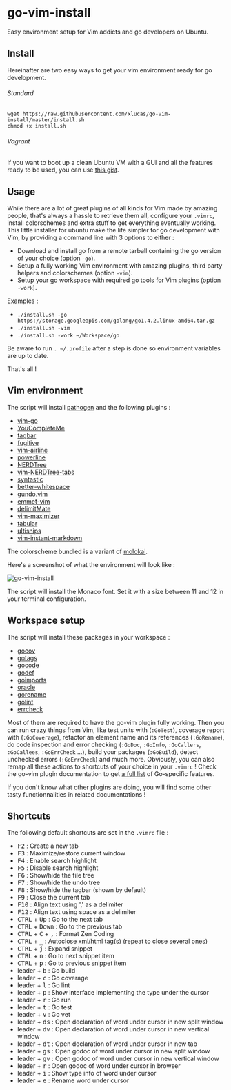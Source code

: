 # go-vim-install
Easy environment setup for Vim addicts and go developers on Ubuntu.

## Install

Hereinafter are two easy ways to get your vim environment ready for go development.

###### Standard

```
wget https://raw.githubusercontent.com/xlucas/go-vim-install/master/install.sh
chmod +x install.sh
```

###### Vagrant
If you want to boot up a clean Ubuntu VM with a GUI and all the features ready to be used, you can use [this gist](https://gist.github.com/xlucas/a7e9e56db314aafada2f).

## Usage

While there are a lot of great plugins of all kinds for Vim made by amazing people, that's always a hassle to retrieve them all, configure your `.vimrc`, install colorschemes and extra stuff to get everything eventually working. This little installer for ubuntu make the life simpler for go development with Vim, by providing a command line with 3 options to either :
- Download and install go from a remote tarball containing the go version of your choice (option `-go`).
- Setup a fully working Vim environment with amazing plugins, third party helpers and colorschemes (option `-vim`).
- Setup your go workspace with required go tools for Vim plugins (option `-work`).

Examples :

- `./install.sh -go https://storage.googleapis.com/golang/go1.4.2.linux-amd64.tar.gz`
- `./install.sh -vim`
- `./install.sh -work ~/Workspace/go`

Be aware to run `. ~/.profile` after a step is done so environment variables are up to date.

That's all !

## Vim environment

The script will install [pathogen](https://github.com/tpope/vim-pathogen) and the following plugins :

- [vim-go](https://github.com/fatih/vim-go)
- [YouCompleteMe](https://github.com/Valloric/YouCompleteMe)
- [tagbar](https://github.com/majutsushi/tagbar)
- [fugitive](https://github.com/tpope/vim-fugitive)
- [vim-airline](https://github.com/bling/vim-airline)
- [powerline](https://github.com/powerline/powerline)
- [NERDTree](https://github.com/scrooloose/nerdtree)
- [vim-NERDTree-tabs](https://github.com/jistr/vim-nerdtree-tabs)
- [syntastic](https://github.com/scrooloose/syntastic)
- [better-whitespace](https://github.com/ntpeters/vim-better-whitespace)
- [gundo.vim](https://github.com/sjl/gundo.vim)
- [emmet-vim](https://github.com/mattn/emmet-vim)
- [delimitMate](https://github.com/Raimondi/delimitMate)
- [vim-maximizer](https://github.com/szw/vim-maximizer)
- [tabular](https://github.com/godlygeek/tabular)
- [ultisnips](https://github.com/sirver/ultisnips)
- [vim-instant-markdown](https://github.com/suan/vim-instant-markdown)

The colorscheme bundled is a variant of [molokai](https://github.com/fatih/molokai).

Here's a screenshot of what the environment will look like :

![go-vim-install](https://raw.githubusercontent.com/xlucas/go-vim-install/master/screenshot.png)

The script will install the Monaco font. Set it with a size between 11 and 12 in your terminal configuration.

## Workspace setup

The script will install these packages in your workspace :
- [gocov](https://github.com/axw/gocov)
- [gotags](https://github.com/jstemmer/gotags)
- [gocode](https://github.com/nsf/gocode)
- [godef](https://github.com/rogpeppe/godef)
- [goimports](https://golang.org/x/tools/cmd/goimports)
- [oracle](https://golang.org/x/tools/cmd/oracle)
- [gorename](https://golang.org/x/tools/cmd/gorename)
- [golint](https://github.com/golang/lint)
- [errcheck](https://github.com/kisielk/errcheck)

Most of them are required to have the go-vim plugin fully working. Then you can run crazy things from Vim, like test units with (`:GoTest`), coverage report with (`:GoCoverage`), refactor an element name and its references (`:GoRename`), do code inspection and error checking (`:GoDoc`, `:GoInfo`, `:GoCallers`, `:GoCallees`, `:GoErrCheck` ...), build your packages (`:GoBuild`), detect unchecked errors (`:GoErrCheck`) and much more. Obviously, you can also remap all these actions to shortcuts of your choice in your `.vimrc` ! Check the go-vim plugin documentation to get [a full list](https://github.com/fatih/vim-go/blob/master/doc/vim-go.txt) of Go-specific features.

If you don't know what other plugins are doing, you will find some other tasty functionnalities in related documentations !

## Shortcuts

The following default shortcuts are set in the `.vimrc` file :

- <kbd>F2</kbd> : Create a new tab
- <kbd>F3</kbd> : Maximize/restore current window
- <kbd>F4</kbd> : Enable search highlight
- <kbd>F5</kbd> : Disable search highlight
- <kbd>F6</kbd> : Show/hide the file tree
- <kbd>F7</kbd> : Show/hide the undo tree
- <kbd>F8</kbd> : Show/hide the tagbar (shown by default)
- <kbd>F9</kbd> : Close the current tab
- <kbd>F10</kbd> : Align text using ',' as a delimiter
- <kbd>F12</kbd> : Align text using space as a delimiter
- <kbd>CTRL</kbd> + <kbd>Up</kbd> : Go to the next tab
- <kbd>CTRL</kbd> + <kbd>Down</kbd> : Go to the previous tab
- <kbd>CTRL</kbd> + <kbd>C</kbd> + <kbd>,</kbd> : Format Zen Coding
- <kbd>CTRL</kbd> + <kbd>_</kbd> : Autoclose xml/html tag(s) (repeat to close several ones)
- <kbd>CTRL</kbd> + <kbd>j</kbd> : Expand snippet
- <kbd>CTRL</kbd> + <kbd>n</kbd> : Go to next snippet item 
- <kbd>CTRL</kbd> + <kbd>p</kbd> : Go to previous snippet item
- leader + <kbd>b</kbd> : Go build
- leader + <kbd>c</kbd> : Go coverage
- leader + <kbd>l</kbd> : Go lint
- leader + <kbd>p</kbd> : Show interface implementing the type under the cursor
- leader + <kbd>r</kbd> : Go run
- leader + <kbd>t</kbd> : Go test
- leader + <kbd>v</kbd> : Go vet
- leader + <kbd>ds</kbd> : Open declaration of word under cursor in new split window
- leader + <kbd>dv</kbd> : Open declaration of word under cursor in new vertical window
- leader + <kbd>dt</kbd> : Open declaration of word under cursor in new tab
- leader + <kbd>gs</kbd> : Open godoc of word under cursor in new split window
- leader + <kbd>gv</kbd> : Open godoc of word under cursor in new vertical window
- leader + <kbd>r</kbd> : Open godoc of word under cursor in browser
- leader + <kbd>i</kbd> : Show type info of word under cursor
- leader + <kbd>e</kbd> : Rename word under cursor
